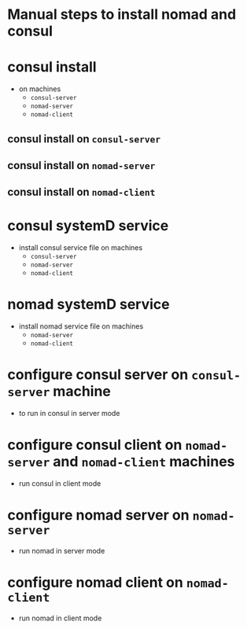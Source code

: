 # Manual steps to install nomad and consul

# consul install
- on machines
    - `consul-server`
    - `nomad-server`
    - `nomad-client`

## consul install on `consul-server`

## consul install on `nomad-server`

## consul install on `nomad-client`

# consul systemD service
- install consul service file on machines
    - `consul-server`
    - `nomad-server`
    - `nomad-client`

# nomad systemD service
- install nomad service file on machines
    - `nomad-server`
    - `nomad-client`

# configure consul server on `consul-server` machine
- to run in consul in server mode

# configure consul client on `nomad-server` and `nomad-client` machines
- run consul in client mode

# configure nomad server on `nomad-server`
- run nomad in server mode

# configure nomad client on `nomad-client`
- run nomad in client mode
